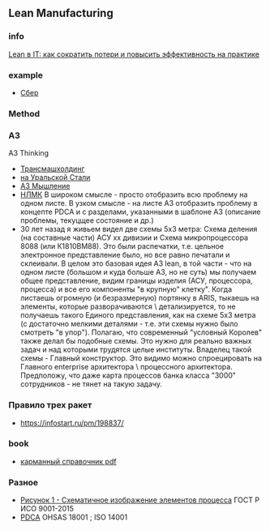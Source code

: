 
## Lean Manufacturing
### info
[Lean в IT: как сократить потери и повысить эффективность на практике](https://habr.com/ru/companies/sportmaster_lab/articles/921614/)

### example
- [Сбер](https://algoritminfo.ru/proizvodstvennaja-sistema-sberbanka-postojannoe-uluchshenie-klientskogo-opyta/)

### Method
### А3 
А3 Thinking
- [Трансмашхолдинг](https://up-pro.ru/library/production_management/systems/ispolzovanie-metodologii-a3/)
- [на Уральской Стали](https://up-pro.ru/library/production_management/lean/reshenie-problem-v-formate-a3/)
- [А3 Мышление](https://lean-area.livejournal.com/1494.html)
- [НЛМК](https://up-pro.ru/library/production_management/systems/a3-nlmk/)
В широком смысле - просто отобразить всю проблему на одном листе.
В узком смысле - на листе A3 отобразить проблему в концепте PDCA и с разделами, указанными в шаблоне A3 (описание проблемы, текуцщее состояние и др.)
- 30 лет назад я живьем видел две схемы 5х3 метра: 
Схема деления (на составные части) АСУ хх дивизии и Схема микропроцессора 8088 (или К1810ВМ88). Это были распечатки, т.е. цельное электронное представление было, но все равно печатали и склеивали. 
В целом это базовая идея A3 lean, в той части - что на одном листе (большом и куда больше А3, но не суть) мы получаем общее представление, видим границы изделия (АСУ, процессора, процесса) и все его компоненты "в крупную" клетку". 
Когда листаешь огромную (и безразмерную) портянку в ARIS, тыкаешь на элементы, которые разворачиваются \ детализируется, то не получаешь такого Единого представления, как на схеме 5х3 метра (с достаточно мелкими деталями - т.е. эти схемы нужно было смотреть "в упор").  Полагаю, что современный "условный Королев" также делал бы подобные схемы. 
Это нужно для реально важных задач и над которыми трудятся целые институты. Владелец такой схемы - Главный конструктор. Это видимо можно спроецировать на Главного enterprise архитектора \ процессного архитектора. Предположу, что даже карта процессов банка класса "3000" сотрудников - не тянет на такую задачу.
### Правило трех ракет
- https://infostart.ru/pm/198837/
### book
- [карманный справочник pdf](https://umpgroup.ru/images/50_LEAN_visuals_2015.pdf)

### Разное
- [Рисунок 1 - Схематичное изображение элементов процесса](https://docs.cntd.ru/document/1200124394) ГОСТ Р ИСО 9001-2015
- [PDCA](https://expert-2014.ru/poleznaya-informaciya/pdca-v-standartax-iso) OHSAS 18001 ; ISO 14001
